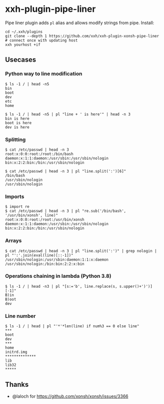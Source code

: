 # xxh-plugin-pipe-liner

Pipe liner plugin adds `pl` alias and allows modify strings from pipe. Install:
```
cd ~/.xxh/plugins
git clone --depth 1 https://github.com/xxh/xxh-plugin-xonsh-pipe-liner
# connect once with updating host
xxh yourhost +if
```

## Usecases

### Python way to line modification
```
$ ls -1 / | head -n5
bin
boot
dev
etc
home

$ ls -1 / | head -n5 | pl "line + ' is here'" | head -n 3
bin is here
boot is here
dev is here
```

### Splitting
```
$ cat /etc/passwd | head -n 3
root:x:0:0:root:/root:/bin/bash
daemon:x:1:1:daemon:/usr/sbin:/usr/sbin/nologin
bin:x:2:2:bin:/bin:/usr/sbin/nologin

$ cat /etc/passwd | head -n 3 | pl "line.split(':')[6]"
/bin/bash
/usr/sbin/nologin
/usr/sbin/nologin
```

### Imports
```
$ import re
$ cat /etc/passwd | head -n 3 | pl "re.sub('/bin/bash', '/usr/bin/xonsh', line)"
root:x:0:0:root:/root:/usr/bin/xonsh
daemon:x:1:1:daemon:/usr/sbin:/usr/sbin/nologin
bin:x:2:2:bin:/bin:/usr/sbin/nologin
```

### Arrays
```
$ cat /etc/passwd | head -n 3 | pl "line.split(':')" | grep nologin | pl "':'.join(eval(line)[::-1])"
/usr/sbin/nologin:/usr/sbin:daemon:1:1:x:daemon
/usr/sbin/nologin:/bin:bin:2:2:x:bin
```

### Operations chaining in lambda (Python 3.8)
```
$ ls -1 / | head -n3 | pl "[s:='b', line.replace(s, s.upper()+')')][-1]"
B)in
B)oot
dev
```

### Line number
```
$ ls -1 / | head | pl "'*'*len(line) if num%3 == 0 else line"
***
boot
dev
***
home
initrd.img
**************
lib
lib32
*****
```

## Thanks
* @laloch for https://github.com/xonsh/xonsh/issues/3366
